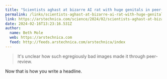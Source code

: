 ```yaml
---
title: "Scientists aghast at bizarre AI rat with huge genitals in peer-reviewed article"
permalink: /links/scientists-aghast-at-bizarre-ai-rat-with-huge-genitals-in-peer-reviewed-article/index.html
link: https://arstechnica.com/science/2024/02/scientists-aghast-at-bizarre-ai-rat-with-huge-genitals-in-peer-reviewed-article/
date: 2024-02-16T13:23:16.531Z
author: 
  name: Beth Mole
  web: https://arstechnica.com
  feed: http://feeds.arstechnica.com/arstechnica/index
---
```


> It's unclear how such egregiously bad images made it through peer-review.

Now that is how you write a headline.

